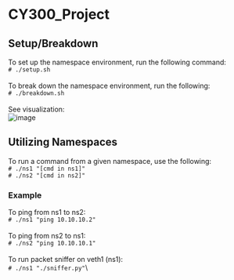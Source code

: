 # CY300_Project

## Setup/Breakdown
To set up the namespace environment, run the following command:\
`# ./setup.sh`\
\
To break down the namespace environment, run the following:\
`# ./breakdown.sh`\
\
See visualization:\
![image](diagram.jpeg)

## Utilizing Namespaces
To run a command from a given namespace, use the following:\
`# ./ns1 "[cmd in ns1]"`\
`# ./ns2 "[cmd in ns2]"`

### Example
To ping from ns1 to ns2:\
`# ./ns1 "ping 10.10.10.2"`\
\
To ping from ns2 to ns1:\
`# ./ns2 "ping 10.10.10.1"`\
\
To run packet sniffer on veth1 (ns1):\
`# ./ns1 "./sniffer.py"`\
